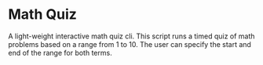 # Math Quiz

A light-weight interactive math quiz cli.
This script runs a timed quiz of math problems based on a range from 1 to 10. The user can specify the start and end of the range for both terms.
